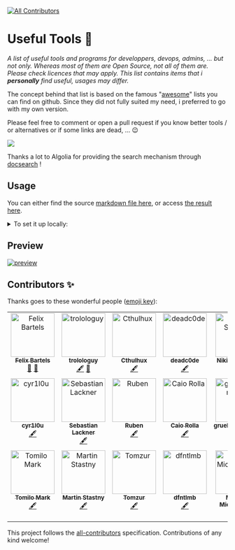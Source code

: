 <!-- ALL-CONTRIBUTORS-BADGE:START - Do not remove or modify this section -->
[![All Contributors](https://img.shields.io/badge/all_contributors-12-orange.svg?style=flat-square)](#contributors-)
<!-- ALL-CONTRIBUTORS-BADGE:END -->

# Useful Tools :mag_right: 

_A list of useful tools and programs for developpers, devops, admins, ... but not only.
Whereas most of them are Open Source, not all of them are. Please check licences that may apply.
This list contains items that i **personally** find useful, usages may differ._

The concept behind that list is based on the famous "[awesome](https://github.com/sindresorhus/awesome)" lists you can find on github. 
Since they did not fully suited my need, i preferred to go with my own version.

Please feel free to comment or open a pull request if you know better tools / or alternatives or if some links are dead, ... 😉

![](https://media.giphy.com/media/yhcqymRLlv7K8/giphy.gif)

Thanks a lot to Algolia for providing the search mechanism through [docsearch](https://docsearch.algolia.com/) !

## Usage

You can either find the source [markdown file here](docs/readme.md), or access [the result here](https://trolologuy.github.io/useful-tools/).

<details>
<summary>To set it up locally:</summary>

For development mode:

1. Run `yarn install` to install all dependencies.
2. Run `yarn vuepress dev docs`
3. Open [http://localhost:8080/useful-tools/](http://localhost:8080/useful-tools/) in your browser.

To generate the static files:

1. Run `yarn install` to install all dependencies.
2. Run `yarn vuepress build docs`

To update the dependencies:
1. Run `yarn upgrade`

</details>

## Preview

[![preview](preview.png)](https://trolologuy.github.io/useful-tools)

## Contributors ✨

Thanks goes to these wonderful people ([emoji key](https://allcontributors.org/docs/en/emoji-key)):

<!-- ALL-CONTRIBUTORS-LIST:START - Do not remove or modify this section -->
<!-- prettier-ignore-start -->
<!-- markdownlint-disable -->
<table>
  <tbody>
    <tr>
      <td align="center" valign="top" width="14.28%"><a href="http://blog.9wd.eu"><img src="https://avatars1.githubusercontent.com/u/1257835?v=4?s=100" width="100px;" alt="Felix Bartels"/><br /><sub><b>Felix Bartels</b></sub></a><br /><a href="https://github.com/trolologuy/useful-tools/issues?q=author%3Afbartels" title="Bug reports">🐛</a> <a href="#projectManagement-fbartels" title="Project Management">📆</a></td>
      <td align="center" valign="top" width="14.28%"><a href="https://trolologuy.github.io/"><img src="https://avatars2.githubusercontent.com/u/16886290?v=4?s=100" width="100px;" alt="trolologuy"/><br /><sub><b>trolologuy</b></sub></a><br /><a href="#content-trolologuy" title="Content">🖋</a> <a href="https://github.com/trolologuy/useful-tools/commits?author=trolologuy" title="Documentation">📖</a></td>
      <td align="center" valign="top" width="14.28%"><a href="https://code.rosaelefanten.org"><img src="https://avatars3.githubusercontent.com/u/125629?v=4?s=100" width="100px;" alt="Cthulhux"/><br /><sub><b>Cthulhux</b></sub></a><br /><a href="#content-dertuxmalwieder" title="Content">🖋</a></td>
      <td align="center" valign="top" width="14.28%"><a href="https://deadc0de.re"><img src="https://avatars1.githubusercontent.com/u/8973919?v=4?s=100" width="100px;" alt="deadc0de"/><br /><sub><b>deadc0de</b></sub></a><br /><a href="#content-deadc0de6" title="Content">🖋</a></td>
      <td align="center" valign="top" width="14.28%"><a href="https://sobolevn.me"><img src="https://avatars1.githubusercontent.com/u/4660275?v=4?s=100" width="100px;" alt="Nikita Sobolev"/><br /><sub><b>Nikita Sobolev</b></sub></a><br /><a href="#content-sobolevn" title="Content">🖋</a></td>
      <td align="center" valign="top" width="14.28%"><a href="http://linkedin.com/in/roman-tezikov/"><img src="https://avatars1.githubusercontent.com/u/7549587?v=4?s=100" width="100px;" alt="Roman Tezikov"/><br /><sub><b>Roman Tezikov</b></sub></a><br /><a href="#content-TezRomacH" title="Content">🖋</a></td>
      <td align="center" valign="top" width="14.28%"><a href="https://github.com/unbelauscht"><img src="https://avatars0.githubusercontent.com/u/58393353?v=4?s=100" width="100px;" alt="unbelauscht"/><br /><sub><b>unbelauscht</b></sub></a><br /><a href="#content-unbelauscht" title="Content">🖋</a></td>
    </tr>
    <tr>
      <td align="center" valign="top" width="14.28%"><a href="https://github.com/cyr1l0u"><img src="https://avatars.githubusercontent.com/u/164659715?v=4?s=100" width="100px;" alt="cyr1l0u"/><br /><sub><b>cyr1l0u</b></sub></a><br /><a href="#content-cyr1l0u" title="Content">🖋</a></td>
      <td align="center" valign="top" width="14.28%"><a href="https://semanticdiff.com/"><img src="https://avatars.githubusercontent.com/u/5781160?v=4?s=100" width="100px;" alt="Sebastian Lackner"/><br /><sub><b>Sebastian Lackner</b></sub></a><br /><a href="#content-slackner" title="Content">🖋</a></td>
      <td align="center" valign="top" width="14.28%"><a href="http://www.rubenbuijs.nl"><img src="https://avatars.githubusercontent.com/u/9210390?v=4?s=100" width="100px;" alt="Ruben"/><br /><sub><b>Ruben</b></sub></a><br /><a href="#content-rubenbuijs" title="Content">🖋</a></td>
      <td align="center" valign="top" width="14.28%"><a href="https://github.com/CaioRolla"><img src="https://avatars.githubusercontent.com/u/25801532?v=4?s=100" width="100px;" alt="Caio Rolla"/><br /><sub><b>Caio Rolla</b></sub></a><br /><a href="#content-CaioRolla" title="Content">🖋</a></td>
      <td align="center" valign="top" width="14.28%"><a href="https://github.com/gruelingpine185"><img src="https://avatars.githubusercontent.com/u/66073333?v=4?s=100" width="100px;" alt="gruelingpine185"/><br /><sub><b>gruelingpine185</b></sub></a><br /><a href="#content-gruelingpine185" title="Content">🖋</a></td>
      <td align="center" valign="top" width="14.28%"><a href="https://github.com/antmorr"><img src="https://avatars.githubusercontent.com/u/30291115?v=4?s=100" width="100px;" alt="antmorr"/><br /><sub><b>antmorr</b></sub></a><br /><a href="#content-antmorr" title="Content">🖋</a></td>
      <td align="center" valign="top" width="14.28%"><a href="https://github.com/JonasHass"><img src="https://avatars.githubusercontent.com/u/96917577?v=4?s=100" width="100px;" alt="Jonass Hass"/><br /><sub><b>Jonass Hass</b></sub></a><br /><a href="#content-JonasHass" title="Content">🖋</a></td>
    </tr>
    <tr>
      <td align="center" valign="top" width="14.28%"><a href="https://github.com/tomilomark"><img src="https://avatars.githubusercontent.com/u/82877044?v=4?s=100" width="100px;" alt="Tomilo Mark"/><br /><sub><b>Tomilo Mark</b></sub></a><br /><a href="#content-tomilomark" title="Content">🖋</a></td>
      <td align="center" valign="top" width="14.28%"><a href="https://martinstastny.com"><img src="https://avatars.githubusercontent.com/u/6364437?v=4?s=100" width="100px;" alt="Martin Stastny"/><br /><sub><b>Martin Stastny</b></sub></a><br /><a href="#content-martinstastny" title="Content">🖋</a></td>
      <td align="center" valign="top" width="14.28%"><a href="https://github.com/tomzur"><img src="https://avatars.githubusercontent.com/u/11505426?v=4?s=100" width="100px;" alt="Tomzur"/><br /><sub><b>Tomzur</b></sub></a><br /><a href="#content-tomzur" title="Content">🖋</a></td>
      <td align="center" valign="top" width="14.28%"><a href="https://github.com/definiteIymaybe"><img src="https://avatars.githubusercontent.com/u/16208594?v=4?s=100" width="100px;" alt="dfntlmb"/><br /><sub><b>dfntlmb</b></sub></a><br /><a href="#content-definiteIymaybe" title="Content">🖋</a></td>
      <td align="center" valign="top" width="14.28%"><a href="https://github.com/mariuszmichalowski"><img src="https://avatars.githubusercontent.com/u/92091891?v=4?s=100" width="100px;" alt="Mariusz Michalowski"/><br /><sub><b>Mariusz Michalowski</b></sub></a><br /><a href="#content-mariuszmichalowski" title="Content">🖋</a></td>
    </tr>
  </tbody>
</table>

<!-- markdownlint-restore -->
<!-- prettier-ignore-end -->

<!-- ALL-CONTRIBUTORS-LIST:END -->

This project follows the [all-contributors](https://github.com/all-contributors/all-contributors) specification. Contributions of any kind welcome!
